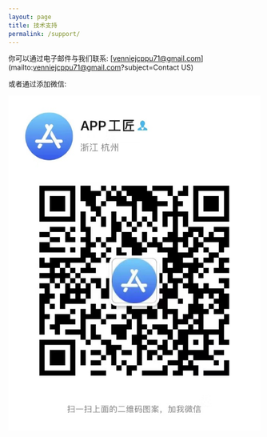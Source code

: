 ```yaml
---
layout: page
title: 技术支持
permalink: /support/
---
```


你可以通过电子邮件与我们联系:
[venniejcppu71@gmail.com](mailto:venniejcppu71@gmail.com?subject=Contact US)

或者通过添加微信:

![微信](/assets/images/qrcode.jpg)
